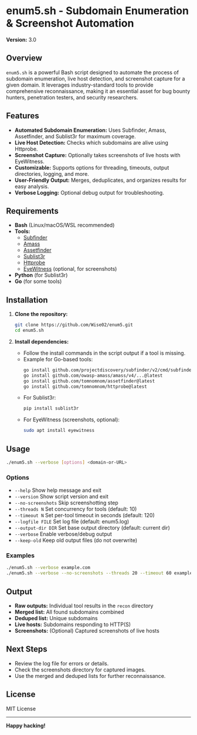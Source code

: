# enum5.sh - Subdomain Enumeration & Screenshot Automation

**Version:** 3.0

## Overview

`enum5.sh` is a powerful Bash script designed to automate the process of subdomain enumeration, live host detection, and screenshot capture for a given domain. It leverages industry-standard tools to provide comprehensive reconnaissance, making it an essential asset for bug bounty hunters, penetration testers, and security researchers.

## Features

- **Automated Subdomain Enumeration:** Uses Subfinder, Amass, Assetfinder, and Sublist3r for maximum coverage.
- **Live Host Detection:** Checks which subdomains are alive using Httprobe.
- **Screenshot Capture:** Optionally takes screenshots of live hosts with EyeWitness.
- **Customizable:** Supports options for threading, timeouts, output directories, logging, and more.
- **User-Friendly Output:** Merges, deduplicates, and organizes results for easy analysis.
- **Verbose Logging:** Optional debug output for troubleshooting.

## Requirements

- **Bash** (Linux/macOS/WSL recommended)
- **Tools:**
  - [Subfinder](https://github.com/projectdiscovery/subfinder)
  - [Amass](https://github.com/owasp-amass/amass)
  - [Assetfinder](https://github.com/tomnomnom/assetfinder)
  - [Sublist3r](https://github.com/aboul3la/Sublist3r)
  - [Httprobe](https://github.com/tomnomnom/httprobe)
  - [EyeWitness](https://github.com/FortyNorthSecurity/EyeWitness) (optional, for screenshots)
- **Python** (for Sublist3r)
- **Go** (for some tools)

## Installation

1. **Clone the repository:**
   ```bash
   git clone https://github.com/Wise02/enum5.git
   cd enum5.sh
   ```

2. **Install dependencies:**
   - Follow the install commands in the script output if a tool is missing.
   - Example for Go-based tools:
     ```bash
     go install github.com/projectdiscovery/subfinder/v2/cmd/subfinder@latest
     go install github.com/owasp-amass/amass/v4/...@latest
     go install github.com/tomnomnom/assetfinder@latest
     go install github.com/tomnomnom/httprobe@latest
     ```
   - For Sublist3r:
     ```bash
     pip install sublist3r
     ```
   - For EyeWitness (screenshots, optional):
     ```bash
     sudo apt install eyewitness
     ```

## Usage

```bash
./enum5.sh --verbose [options] <domain-or-URL>
```

### Options

- `--help`                Show help message and exit
- `--version`             Show script version and exit
- `--no-screenshots`      Skip screenshotting step
- `--threads N`           Set concurrency for tools (default: 10)
- `--timeout N`           Set per-tool timeout in seconds (default: 120)
- `--logfile FILE`        Set log file (default: enum5.log)
- `--output-dir DIR`      Set base output directory (default: current dir)
- `--verbose`             Enable verbose/debug output
- `--keep-old`            Keep old output files (do not overwrite)

### Examples

```bash
./enum5.sh --verbose example.com
./enum5.sh --verbose --no-screenshots --threads 20 --timeout 60 example.com
```

## Output

- **Raw outputs:** Individual tool results in the `recon` directory
- **Merged list:** All found subdomains combined
- **Deduped list:** Unique subdomains
- **Live hosts:** Subdomains responding to HTTP(S)
- **Screenshots:** (Optional) Captured screenshots of live hosts

## Next Steps

- Review the log file for errors or details.
- Check the screenshots directory for captured images.
- Use the merged and deduped lists for further reconnaissance.

## License

MIT License

---

**Happy hacking!**
